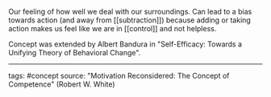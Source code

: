 Our feeling of how well we deal with our surroundings.
Can lead to a bias towards action (and away from [[subtraction]]) because adding or taking action makes us feel like we are in [[control]]  and not helpless.

Concept was extended by Albert Bandura in "Self-Efficacy: Towards a Unifying Theory of Behavioral Change".

________________
tags: #concept 
source: "Motivation Reconsidered: The Concept of Competence" (Robert W. White)